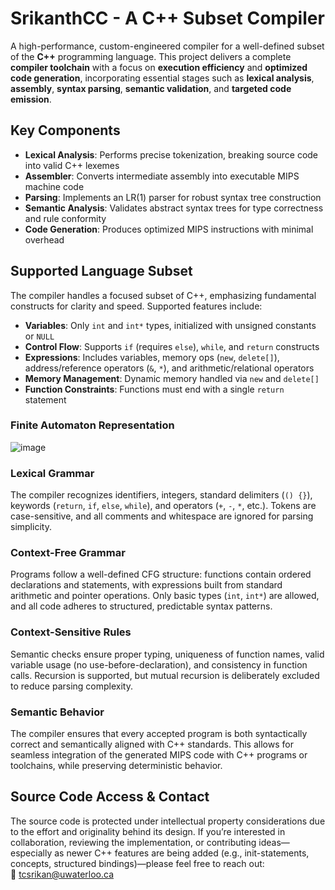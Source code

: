 # SrikanthCC - A C++ Subset Compiler  
A high-performance, custom-engineered compiler for a well-defined subset of the **C++** programming language. This project delivers a complete **compiler toolchain** with a focus on **execution efficiency** and **optimized code generation**, incorporating essential stages such as **lexical analysis**, **assembly**, **syntax parsing**, **semantic validation**, and **targeted code emission**.

## Key Components  
- **Lexical Analysis**: Performs precise tokenization, breaking source code into valid C++ lexemes  
- **Assembler**: Converts intermediate assembly into executable MIPS machine code  
- **Parsing**: Implements an LR(1) parser for robust syntax tree construction  
- **Semantic Analysis**: Validates abstract syntax trees for type correctness and rule conformity  
- **Code Generation**: Produces optimized MIPS instructions with minimal overhead

## Supported Language Subset  
The compiler handles a focused subset of C++, emphasizing fundamental constructs for clarity and speed. Supported features include:

- **Variables**: Only `int` and `int*` types, initialized with unsigned constants or `NULL`  
- **Control Flow**: Supports `if` (requires `else`), `while`, and `return` constructs  
- **Expressions**: Includes variables, memory ops (`new`, `delete[]`), address/reference operators (`&`, `*`), and arithmetic/relational operators  
- **Memory Management**: Dynamic memory handled via `new` and `delete[]`  
- **Function Constraints**: Functions must end with a single `return` statement

### Finite Automaton Representation  
  ![image](https://github.com/user-attachments/assets/c436f155-027b-4574-b448-93048fd5dc83)


### Lexical Grammar  
The compiler recognizes identifiers, integers, standard delimiters (`() {}`), keywords (`return`, `if`, `else`, `while`), and operators (`+`, `-`, `*`, etc.). Tokens are case-sensitive, and all comments and whitespace are ignored for parsing simplicity.

### Context-Free Grammar  
Programs follow a well-defined CFG structure: functions contain ordered declarations and statements, with expressions built from standard arithmetic and pointer operations. Only basic types (`int`, `int*`) are allowed, and all code adheres to structured, predictable syntax patterns.

### Context-Sensitive Rules  
Semantic checks ensure proper typing, uniqueness of function names, valid variable usage (no use-before-declaration), and consistency in function calls. Recursion is supported, but mutual recursion is deliberately excluded to reduce parsing complexity.

### Semantic Behavior  
The compiler ensures that every accepted program is both syntactically correct and semantically aligned with C++ standards. This allows for seamless integration of the generated MIPS code with C++ programs or toolchains, while preserving deterministic behavior.

## Source Code Access & Contact  
The source code is protected under intellectual property considerations due to the effort and originality behind its design. If you’re interested in collaboration, reviewing the implementation, or contributing ideas—especially as newer C++ features are being added (e.g., init-statements, concepts, structured bindings)—please feel free to reach out:  
📧 [tcsrikan@uwaterloo.ca](mailto:tcsrikan@uwaterloo.ca)
